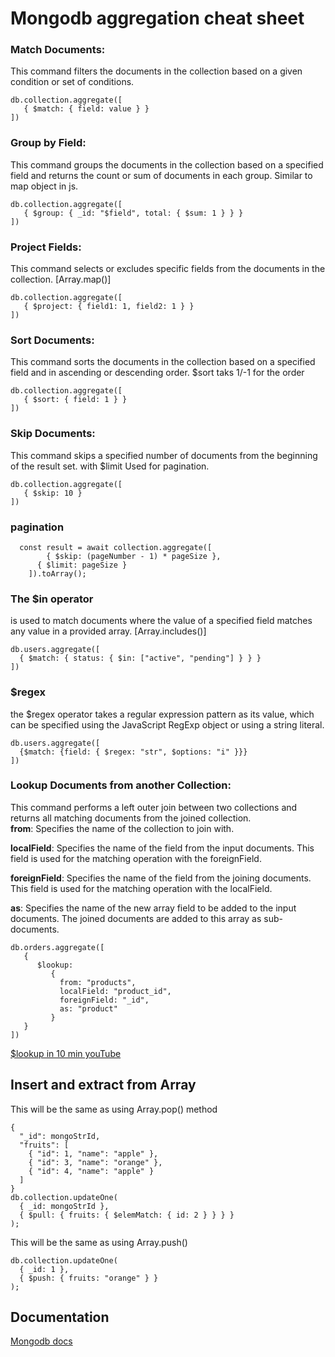 # Mongodb aggregation cheat sheet

### Match Documents:
This command filters the documents in the collection based on a given condition or set of conditions.
```
db.collection.aggregate([
   { $match: { field: value } }
])
```
### Group by Field:
This command groups the documents in the collection based on a specified field and returns the count or sum of documents in each group. Similar to map object in js.
```
db.collection.aggregate([
   { $group: { _id: "$field", total: { $sum: 1 } } }
])
```
### Project Fields:
This command selects or excludes specific fields from the documents in the collection.
[Array.map()]
```
db.collection.aggregate([
   { $project: { field1: 1, field2: 1 } }
])
```
### Sort Documents:
This command sorts the documents in the collection based on a specified field and in ascending or descending order.
$sort taks 1/-1 for the order
```
db.collection.aggregate([
   { $sort: { field: 1 } }
])
```
### Skip Documents:
This command skips a specified number of documents from the beginning of the result set.
with $limit Used for pagination.
```
db.collection.aggregate([
   { $skip: 10 }
])

```
### pagination  
```
  const result = await collection.aggregate([
        { $skip: (pageNumber - 1) * pageSize },
      { $limit: pageSize }
    ]).toArray();
```    
### The $in operator   
is used to match documents where the value of a specified field matches any value in a provided array. 
[Array.includes()]
```
db.users.aggregate([
  { $match: { status: { $in: ["active", "pending"] } } }
])
```
### $regex
the $regex operator takes a regular expression pattern as its value, which can be specified using the JavaScript RegExp object or using a string literal.
```
db.users.aggregate([
  {$match: {field: { $regex: "str", $options: "i" }}}
])
```

### Lookup Documents from another Collection:
This command performs a left outer join between two collections and returns all matching documents from the joined collection.  
**from**: Specifies the name of the collection to join with.

**localField**: Specifies the name of the field from the input documents. This field is used for the matching operation with the foreignField.

**foreignField**: Specifies the name of the field from the joining documents. This field is used for the matching operation with the localField.

**as**: Specifies the name of the new array field to be added to the input documents. The joined documents are added to this array as sub-documents.
```
db.orders.aggregate([
   {
      $lookup:
         {
           from: "products",
           localField: "product_id",
           foreignField: "_id",
           as: "product"
         }
   }
])

```
[$lookup in 10 min youTube](https://youtu.be/cuLYt1ODSk4/)

## Insert and extract from Array
This will be the same as using Array.pop() method
```
{
  "_id": mongoStrId,
  "fruits": [
    { "id": 1, "name": "apple" },
    { "id": 3, "name": "orange" },
    { "id": 4, "name": "apple" }
  ]
}
db.collection.updateOne(
  { _id: mongoStrId },
  { $pull: { fruits: { $elemMatch: { id: 2 } } } }
);

```
This will be the same as using Array.push()
```
db.collection.updateOne(
  { _id: 1 },
  { $push: { fruits: "orange" } }
);

```
## Documentation

[Mongodb docs](https://www.mongodb.com/docs/v5.0/meta/aggregation-quick-reference/)

